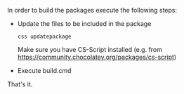 In order to build the packages execute the following steps:
- Update the files to be included in the package
  ```
  css updatepackage
  ```
  Make sure you have CS-Script installed (e.g. from https://community.chocolatey.org/packages/cs-script)

- Execute build.cmd

That's it.